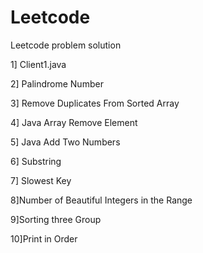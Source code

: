 # Leetcode
Leetcode problem solution

1] Client1.java

2] Palindrome Number

3] Remove Duplicates From Sorted Array

4] Java Array Remove Element 

5] Java Add Two Numbers

6] Substring

7] Slowest Key

8]Number of Beautiful Integers in the Range

9]Sorting three Group

10]Print in Order
